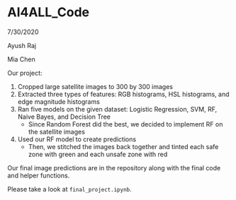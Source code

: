 # AI4ALL_Code

7/30/2020

Ayush Raj

Mia Chen


Our project:

1) Cropped large satellite images to 300 by 300 images
2) Extracted three types of features: RGB histograms, HSL histograms, and edge magnitude histograms
3) Ran five models on the given dataset: Logistic Regression, SVM, RF, Naive Bayes, and Decision Tree
    - Since Random Forest did the best, we decided to implement RF on the satellite images
4) Used our RF model to create predictions
    - Then, we stitched the images back together and tinted each safe zone with green and each unsafe zone with red
  
Our final image predictions are in the repository along with the final code and helper functions.

Please take a look at `final_project.ipynb`.

